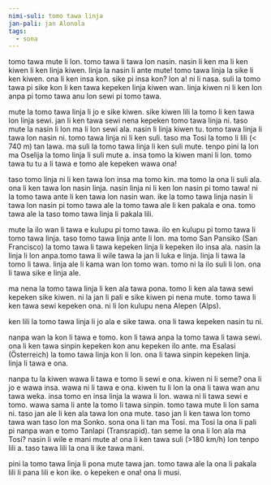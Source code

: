 ```yaml
---
nimi-suli: tomo tawa linja
jan-pali: jan Alonola
tags:
  - sona
---
```

tomo tawa mute li lon. tomo tawa li tawa lon nasin. nasin li ken ma li ken kiwen li ken linja kiwen. linja la nasin li ante mute! tomo tawa linja la sike li ken kiwen. ona li ken insa kon. sike pi insa kon? lon a! ni li nasa. suli la tomo tawa pi sike kon li ken tawa kepeken linja kiwen wan. linja kiwen ni li ken lon anpa pi tomo tawa anu lon sewi pi tomo tawa.

mute la tomo tawa linja li jo e sike kiwen. sike kiwen lili la tomo li ken tawa lon linja sewi. jan li ken tawa sewi nena kepeken tomo tawa linja ni. taso mute la nasin li lon ma li lon sewi ala. nasin li linja kiwen tu. tomo tawa linja li tawa lon nasin ni. tomo tawa linja ni li ken suli. taso ma Tosi la tomo li lili (< 740 m) tan lawa. ma suli la tomo tawa linja li ken suli mute. tenpo pini la lon ma Oselija la tomo linja li suli mute a. insa tomo la kiwen mani li lon. tomo tawa tu tu a li tawa e tomo ale kepeken wawa ona!

taso tomo linja ni li ken tawa lon insa ma tomo kin. ma tomo la ona li suli ala. ona li ken tawa lon nasin linja. nasin linja ni li ken lon nasin pi tomo tawa! ni la tomo tawa ante li ken tawa lon nasin wan. ike la tomo tawa linja nasin li tawa lon nasin pi tomo tawa ale la tomo tawa ale li ken pakala e ona. tomo tawa ale la taso tomo tawa linja li pakala lili. 

mute la ilo wan li tawa e kulupu pi tomo tawa. ilo en kulupu pi tomo tawa li tomo tawa linja. taso tomo tawa linja ante li lon. ma tomo San Pansiko (San Francisco) la tomo tawa li tawa kepeken linja li kepeken ilo insa ala. nasin la linja li lon anpa.tomo tawa li wile tawa la jan li luka e linja. linja li tawa la tomo li tawa. linja ale li kama wan lon tomo wan. tomo ni la ilo suli li lon. ona li tawa sike e linja ale. 

ma nena la tomo tawa linja li ken ala tawa pona. tomo li ken ala tawa sewi kepeken sike kiwen. ni la jan li pali e sike kiwen pi nena mute. tomo tawa li ken tawa sewi kepeken ona. ni li lon kulupu nena Alepen (Alps). 

ken lili la tomo tawa linja li jo ala e sike tawa. ona li tawa kepeken nasin tu ni. 

nanpa wan la kon li tawa e tomo. kon li tawa anpa la tomo tawa li tawa sewi. ona li ken tawa sinpin kepeken kon anu kepeken ilo ante. ma Esalasi (Österreich) la tomo tawa linja kon li lon. ona li tawa sinpin kepeken linja. linja li tawa e ona.

nanpa tu la kiwen wawa li tawa e tomo li sewi e ona. kiwen ni li seme? ona li jo e wawa insa. wawa ni li tawa e ona. kiwen tu li lon la ona li tawa wan anu tawa weka. insa tomo en insa linja la wawa li lon. wawa ni li tawa sewi e tomo. wawa sama li ante la tomo li tawa sinpin. tomo tawa mute li lon sama ni. taso jan ale li ken ala tawa lon ona mute. taso jan li ken tawa lon tomo tawa wan taso lon ma Sonko. sona ona li tan ma Tosi. ma Tosi la ona li pali pi nanpa wan e tomo Tanlapi (Transrapid). tan seme la ona li lon ala ma Tosi? nasin li wile e mani mute a! ona li ken tawa suli (>180 km/h) lon tenpo lili a. taso tawa lili la ona li ike tawa mani.

pini la tomo tawa linja li pona mute tawa jan. tomo tawa ale la ona li pakala lili li pana lili e kon ike. o kepeken e ona! ona li musi.
